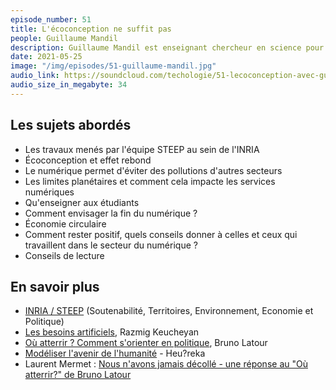 ```yaml
---
episode_number: 51
title: L'écoconception ne suffit pas
people: Guillaume Mandil
description: Guillaume Mandil est enseignant chercheur en science pour l’ingénieur à l’Université Grenoble Alpes, enseignant du master Stratégie et Design pour l'Anthropocène et membre de l’équipe INRIA STEEP depuis 2018. Il est également docteur en génie mécanique et génie industriel.
date: 2021-05-25
image: "/img/episodes/51-guillaume-mandil.jpg"
audio_link: https://soundcloud.com/techologie/51-lecoconception-avec-guillaume-mandil
audio_size_in_megabyte: 34
---
```


## Les sujets abordés

* Les travaux menés par l'équipe STEEP au sein de l'INRIA
* Écoconception et effet rebond
* Le numérique permet d'éviter des pollutions d'autres secteurs
* Les limites planétaires et comment cela impacte les services numériques
* Qu'enseigner aux étudiants
* Comment envisager la fin du numérique ?
* Économie circulaire
* Comment rester positif, quels conseils donner à celles et ceux qui travaillent dans le secteur du numérique ?
* Conseils de lecture

## En savoir plus

* [INRIA / STEEP](https://www.inria.fr/fr/steep) (Soutenabilité, Territoires, Environnement, Economie et Politique)
* [Les besoins artificiels](https://www.editionsladecouverte.fr/les_besoins_artificiels-9782355221262), Razmig Keucheyan
* [Où atterrir ? Comment s'orienter en politique](https://www.editionsladecouverte.fr/ou_atterrir_-9782707197009), Bruno Latour
* [Modéliser l'avenir de l'humanité](https://www.youtube.com/watch?v=nAO21ec1lqc) - Heu?reka
* Laurent Mermet : [Nous n'avons jamais décollé - une réponse au "Où atterrir?" de Bruno Latour](https://www.youtube.com/watch?v=d6ejhMBsjFw)
